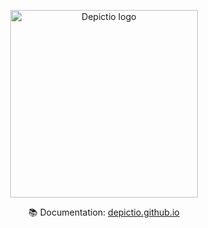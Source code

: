
<p align="center">
  <img src="https://depictio.github.io/depictio-docs/images/logo/logo.png" alt="Depictio logo" width=300>
</p>

<p align="center">📚 Documentation: <a href="https://depictio.github.io/depictio-docs/">depictio.github.io</a></p>
